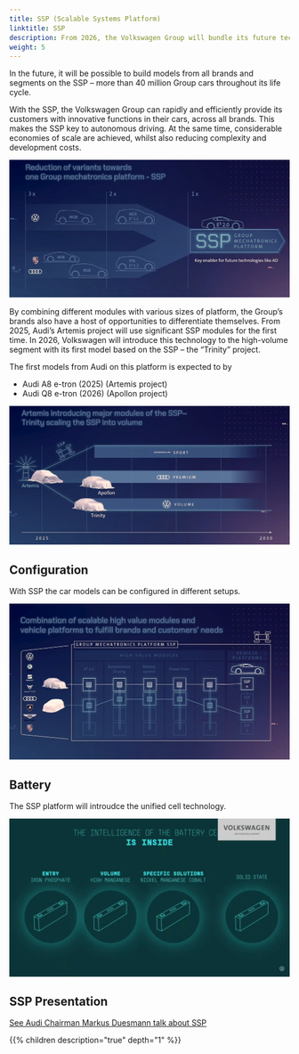 ```yaml
---
title: SSP (Scalable Systems Platform)
linktitle: SSP
description: From 2026, the Volkswagen Group will bundle its future technologies on the Scalable Systems Platform (SSP). After the Modular Electric Drive Kit (MEB) and the Premium Platform Electric (PPE), the SSP represents the next generation of all-electric, fully-digital and highly-scalable mechatronics platform. 
weight: 5
---
```

<!-- markdownlint-disable MD033 -->

In the future, it will be possible to build models from all brands and segments on the SSP – more than 40 million Group cars throughout its life cycle.

With the SSP, the Volkswagen Group can rapidly and efficiently provide its customers with innovative functions in their cars, across all brands. This makes the SSP key to autonomous driving. At the same time, considerable economies of scale are achieved, whilst also reducing complexity and development costs.

![SSP](ssp1.png "SSP will be the only platform for VW in the future")

By combining different modules with various sizes of platform, the Group’s brands also have a host of opportunities to differentiate themselves. From 2025, Audi’s Artemis project will use significant SSP modules for the first time. In 2026, Volkswagen will introduce this technology to the high-volume segment with its first model based on the SSP – the “Trinity” project.

The first models from Audi on this platform is expected to by

- Audi A8 e-tron (2025) (Artemis project)
- Audi Q8 e-tron (2026) (Apollon project)

![SSP](ssp2.png "Models on SSP")

## Configuration

With SSP the car models can be configured in different setups. 

![SSP](ssp3.png "Serveral configuration possibilities with SSP")

## Battery

The SSP platform will introudce the unified cell technology. 

![Unified cell](unifiedcell1.jpg "VW Unified cell")

## SSP Presentation

[See Audi Chairman Markus Duesmann talk about SSP](https://comsatmedia.s3.eu-west-1.amazonaws.com/vw/vwnewsroom/2021-07-13_strategy_day/vw_210713_strategyday_speech_duesmann_en.mp4)

{{% children description="true" depth="1" %}}
